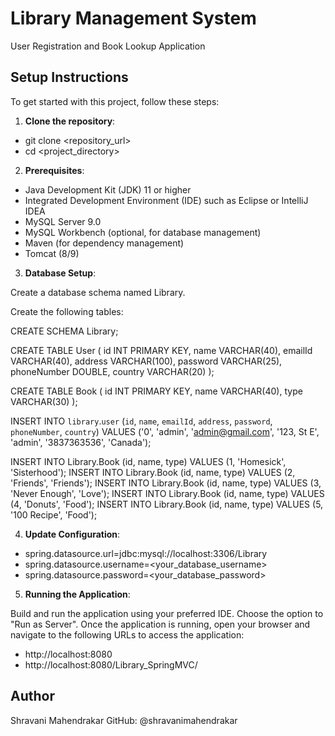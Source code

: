 # Library Management System
 User Registration and Book Lookup Application

## Setup Instructions
 To get started with this project, follow these steps:

1. **Clone the repository**:
 - git clone <repository_url>
 - cd <project_directory>

2. **Prerequisites**:

 - Java Development Kit (JDK) 11 or higher
 - Integrated Development Environment (IDE) such as Eclipse or IntelliJ IDEA
 - MySQL Server 9.0
 - MySQL Workbench (optional, for database management)
 - Maven (for dependency management)
 - Tomcat (8/9)

3. **Database Setup**:

 Create a database schema named Library.
 
 Create the following tables:

 CREATE SCHEMA Library;

 CREATE TABLE User (
     id INT PRIMARY KEY,
     name VARCHAR(40),
     emailId VARCHAR(40),
     address VARCHAR(100),
     password VARCHAR(25),
     phoneNumber DOUBLE,
     country VARCHAR(20)
 );
 
 CREATE TABLE Book (
     id INT PRIMARY KEY,
     name VARCHAR(40),
     type VARCHAR(30)
 );

INSERT INTO `library`.`user` (`id`, `name`, `emailId`, `address`, `password`, `phoneNumber`, `country`) VALUES 
('0', 'admin', 'admin@gmail.com', '123, St E', 'admin', '3837363536', 'Canada');


 INSERT INTO Library.Book (id, name, type) VALUES (1, 'Homesick', 'Sisterhood');
 INSERT INTO Library.Book (id, name, type) VALUES (2, 'Friends', 'Friends');
 INSERT INTO Library.Book (id, name, type) VALUES (3, 'Never Enough', 'Love');
 INSERT INTO Library.Book (id, name, type) VALUES (4, 'Donuts', 'Food');
 INSERT INTO Library.Book (id, name, type) VALUES (5, '100 Recipe', 'Food');

4. **Update Configuration**:
 
 - spring.datasource.url=jdbc:mysql://localhost:3306/Library
 - spring.datasource.username=<your_database_username>
 - spring.datasource.password=<your_database_password>

5. **Running the Application**:

 Build and run the application using your preferred IDE. Choose the option to "Run as Server".
 Once the application is running, open your browser and navigate to the following URLs to access the application:
 - http://localhost:8080
 - http://localhost:8080/Library_SpringMVC/

## Author
 Shravani Mahendrakar
 GitHub: @shravanimahendrakar
